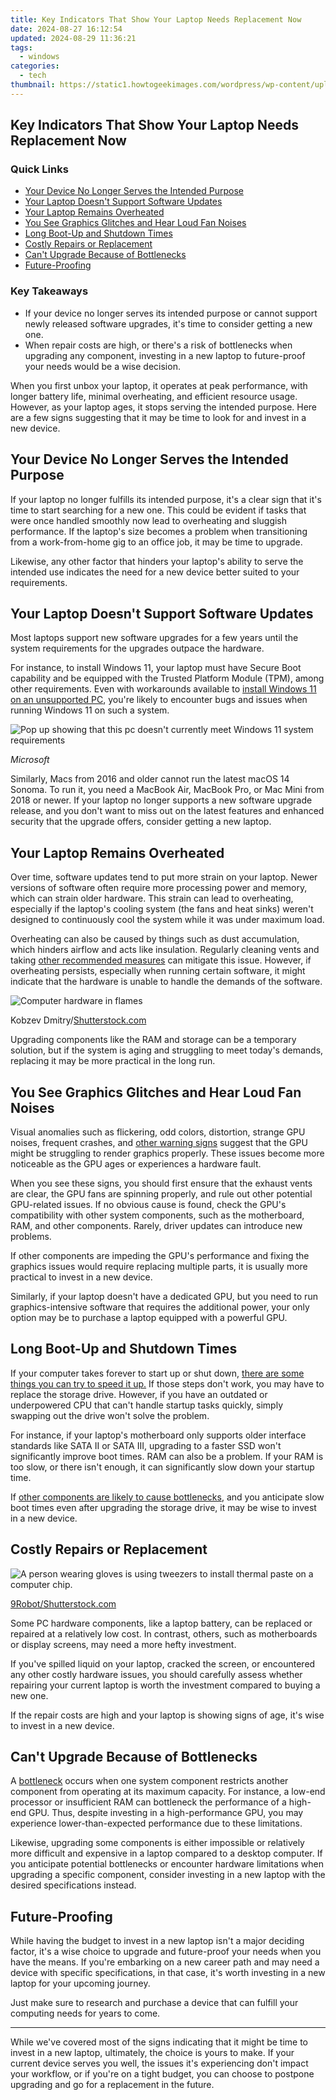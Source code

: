 ```yaml
---
title: Key Indicators That Show Your Laptop Needs Replacement Now
date: 2024-08-27 16:12:54
updated: 2024-08-29 11:36:21
tags:
  - windows
categories:
  - tech
thumbnail: https://static1.howtogeekimages.com/wordpress/wp-content/uploads/2024/05/two-laptops-on-a-wooden-desk-with-a-modern-laptop-in-the-center-of-the-screen-and-an-old-laptop-behind-it.jpg
---
```


## Key Indicators That Show Your Laptop Needs Replacement Now

### Quick Links

* [Your Device No Longer Serves the Intended Purpose](https://fox-http.techidaily.com/updated-in-2024-breaking-down-average-podcaster-salary/)
* [Your Laptop Doesn't Support Software Updates](https://extra-hints.techidaily.com/elevate-meetings-key-strategies-with-zoom-adapter/)
* [Your Laptop Remains Overheated](https://tech-revival.techidaily.com/comparative-analysis-of-two-powerhouse-language-models-gpt-and-bert/)
* [You See Graphics Glitches and Hear Loud Fan Noises](https://extra-lessons.techidaily.com/decoding-love-for-filmora-the-editors-prime-traits/)
* [Long Boot-Up and Shutdown Times](https://fix-guide.techidaily.com/itel-p55t-not-connecting-to-wi-fi-12-quick-ways-to-fix-drfone-by-drfone-fix-android-problems-fix-android-problems/)
* [Costly Repairs or Replacement](https://youtube-tips.techidaily.com/ed-in-2024-elevate-your-youtube-traffic-best-hash-tactics-explained/)
* [Can't Upgrade Because of Bottlenecks](https://facebook-video-content.techidaily.com/updated-essential-tips-for-designing-engaging-fb-video-covers-for-2024/)
* [Future-Proofing](https://twitter-videos.techidaily.com/updated-how-can-i-use-twitter-archive-in-2024/)

### Key Takeaways

* If your device no longer serves its intended purpose or cannot support newly released software upgrades, it's time to consider getting a new one.
* When repair costs are high, or there's a risk of bottlenecks when upgrading any component, investing in a new laptop to future-proof your needs would be a wise decision.

 When you first unbox your laptop, it operates at peak performance, with longer battery life, minimal overheating, and efficient resource usage. However, as your laptop ages, it stops serving the intended purpose. Here are a few signs suggesting that it may be time to look for and invest in a new device.

##  Your Device No Longer Serves the Intended Purpose

 If your laptop no longer fulfills its intended purpose, it's a clear sign that it's time to start searching for a new one. This could be evident if tasks that were once handled smoothly now lead to overheating and sluggish performance. If the laptop's size becomes a problem when transitioning from a work-from-home gig to an office job, it may be time to upgrade.

 Likewise, any other factor that hinders your laptop's ability to serve the intended use indicates the need for a new device better suited to your requirements.

##  Your Laptop Doesn't Support Software Updates

 Most laptops support new software upgrades for a few years until the system requirements for the upgrades outpace the hardware.

 For instance, to install Windows 11, your laptop must have Secure Boot capability and be equipped with the Trusted Platform Module (TPM), among other requirements. Even with workarounds available to [install Windows 11 on an unsupported PC](https://youtube-tips.techidaily.com/ed-the-fastest-rising-youtube-stars-for-personal-growth-and-motivation/), you're likely to encounter bugs and issues when running Windows 11 on such a system.

![Pop up showing that this pc doesn't currently meet Windows 11 system requirements](https://static1.howtogeekimages.com/wordpress/wp-content/uploads/2022/06/6e562443.jpg) 

_Microsoft_

 Similarly, Macs from 2016 and older cannot run the latest macOS 14 Sonoma. To run it, you need a MacBook Air, MacBook Pro, or Mac Mini from 2018 or newer. If your laptop no longer supports a new software upgrade release, and you don't want to miss out on the latest features and enhanced security that the upgrade offers, consider getting a new laptop.

##  Your Laptop Remains Overheated

 Over time, software updates tend to put more strain on your laptop. Newer versions of software often require more processing power and memory, which can strain older hardware. This strain can lead to overheating, especially if the laptop's cooling system (the fans and heat sinks) weren't designed to continuously cool the system while it was under maximum load.

 Overheating can also be caused by things such as dust accumulation, which hinders airflow and acts like insulation. Regularly cleaning vents and taking [other recommended measures](https://instagram-video-files.techidaily.com/in-2024-quick-steps-for-recording-insta-stories/) can mitigate this issue. However, if overheating persists, especially when running certain software, it might indicate that the hardware is unable to handle the demands of the software.

![Computer hardware in flames](https://static1.howtogeekimages.com/wordpress/wp-content/uploads/2021/07/computer-hardware-fire.jpg) 

Kobzev Dmitry/[Shutterstock.com](http://shutterstock.com)

 Upgrading components like the RAM and storage can be a temporary solution, but if the system is aging and struggling to meet today's demands, replacing it may be more practical in the long run.

##  You See Graphics Glitches and Hear Loud Fan Noises

 Visual anomalies such as flickering, odd colors, distortion, strange GPU noises, frequent crashes, and [other warning signs](https://easy-unlock-android.techidaily.com/top-12-prominent-realme-12plus-5g-fingerprint-not-working-solutions-by-drfone-android/) suggest that the GPU might be struggling to render graphics properly. These issues become more noticeable as the GPU ages or experiences a hardware fault.

 When you see these signs, you should first ensure that the exhaust vents are clear, the GPU fans are spinning properly, and rule out other potential GPU-related issues. If no obvious cause is found, check the GPU's compatibility with other system components, such as the motherboard, RAM, and other components. Rarely, driver updates can introduce new problems.

 If other components are impeding the GPU's performance and fixing the graphics issues would require replacing multiple parts, it is usually more practical to invest in a new device.

 Similarly, if your laptop doesn't have a dedicated GPU, but you need to run graphics-intensive software that requires the additional power, your only option may be to purchase a laptop equipped with a powerful GPU.

##  Long Boot-Up and Shutdown Times

 If your computer takes forever to start up or shut down, [there are some things you can try to speed it up.](https://extra-tips.techidaily.com/decoding-inshot-the-ultimate-video-editing-tool/) If those steps don't work, you may have to replace the storage drive. However, if you have an outdated or underpowered CPU that can't handle startup tasks quickly, simply swapping out the drive won't solve the problem.

 For instance, if your laptop's motherboard only supports older interface standards like SATA II or SATA III, upgrading to a faster SSD won't significantly improve boot times. RAM can also be a problem. If your RAM is too slow, or there isn't enough, it can significantly slow down your startup time.

 If [other components are likely to cause bottlenecks](https://tech-recovery.techidaily.com/troubleshooting-windows-11-what-to-do-if-your-system-fails-to-shut-down/), and you anticipate slow boot times even after upgrading the storage drive, it may be wise to invest in a new device.

##  Costly Repairs or Replacement

![A person wearing gloves is using tweezers to install thermal paste on a computer chip.](https://static1.howtogeekimages.com/wordpress/wp-content/uploads/2024/01/thermal-pad.jpeg) 

[9Robot/Shutterstock.com](https://www.shutterstock.com/image-photo/technician-repairing-inside-thermal-pad-integrated-2203258789)

 Some PC hardware components, like a laptop battery, can be replaced or repaired at a relatively low cost. In contrast, others, such as motherboards or display screens, may need a more hefty investment.

 If you've spilled liquid on your laptop, cracked the screen, or encountered any other costly hardware issues, you should carefully assess whether repairing your current laptop is worth the investment compared to buying a new one.

 If the repair costs are high and your laptop is showing signs of age, it's wise to invest in a new device.

##  Can't Upgrade Because of Bottlenecks

 A [bottleneck](https://tech-recovery.techidaily.com/troubleshooting-windows-11-what-to-do-if-your-system-fails-to-shut-down/) occurs when one system component restricts another component from operating at its maximum capacity. For instance, a low-end processor or insufficient RAM can bottleneck the performance of a high-end GPU. Thus, despite investing in a high-performance GPU, you may experience lower-than-expected performance due to these limitations.

 Likewise, upgrading some components is either impossible or relatively more difficult and expensive in a laptop compared to a desktop computer. If you anticipate potential bottlenecks or encounter hardware limitations when upgrading a specific component, consider investing in a new laptop with the desired specifications instead.

##  Future-Proofing

 While having the budget to invest in a new laptop isn't a major deciding factor, it's a wise choice to upgrade and future-proof your needs when you have the means. If you're embarking on a new career path and may need a device with specific specifications, in that case, it's worth investing in a new laptop for your upcoming journey.

 Just make sure to research and purchase a device that can fulfill your computing needs for years to come.

---

 While we've covered most of the signs indicating that it might be time to invest in a new laptop, ultimately, the choice is yours to make. If your current device serves you well, the issues it's experiencing don't impact your workflow, or if you're on a tight budget, you can choose to postpone upgrading and go for a replacement in the future.

<ins class="adsbygoogle"
     style="display:block"
     data-ad-format="autorelaxed"
     data-ad-client="ca-pub-7571918770474297"
     data-ad-slot="1223367746"></ins>



<ins class="adsbygoogle"
     style="display:block"
     data-ad-client="ca-pub-7571918770474297"
     data-ad-slot="8358498916"
     data-ad-format="auto"
     data-full-width-responsive="true"></ins>
